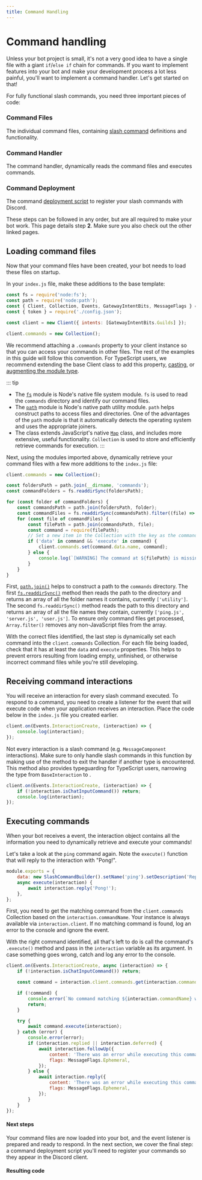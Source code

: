 ```yaml
---
title: Command Handling
---
```


# Command handling

Unless your bot project is small, it's not a very good idea to have a single file with a giant `if`/`else if` chain for commands. If you want to implement features into your bot and make your development process a lot less painful, you'll want to implement a command handler. Let's get started on that!

For fully functional slash commands, you need three important pieces of code:

<Steps>
<Step>

### Command Files

The individual command files, containing [slash command](slash-commands) definitions and functionality.

</Step>
<Step>

### Command Handler

The command handler, dynamically reads the command files and executes commands.

</Step>
<Step>

### Command Deployment

The command [deployment script](command-deployment) to register your slash commands with Discord.

</Step>
</Steps>

These steps can be followed in any order, but are all required to make your bot work. This page details step **2**. Make sure you also check out the other linked pages.

## Loading command files

Now that your command files have been created, your bot needs to load these files on startup.

In your `index.js` file, make these additions to the base template:

```js {1-3,8}
const fs = require('node:fs');
const path = require('node:path');
const { Client, Collection, Events, GatewayIntentBits, MessageFlags } = require('discord.js');
const { token } = require('./config.json');

const client = new Client({ intents: [GatewayIntentBits.Guilds] });

client.commands = new Collection();
```

We recommend attaching a `.commands` property to your client instance so that you can access your commands in other files. The rest of the examples in this guide will follow this convention. For TypeScript users, we recommend extending the base Client class to add this property, [casting](https://www.typescripttutorial.net/typescript-tutorial/type-casting/), or [augmenting the module type](https://www.typescriptlang.org/docs/handbook/declaration-merging.html#module-augmentation).

::: tip

- The [`fs`](https://nodejs.org/api/fs.html) module is Node's native file system module. `fs` is used to read the `commands` directory and identify our command files.
- The [`path`](https://nodejs.org/api/path.html) module is Node's native path utility module. `path` helps construct paths to access files and directories. One of the advantages of the `path` module is that it automatically detects the operating system and uses the appropriate joiners.
- The <DocsLink section="collection" path="Collection:Class" /> class extends JavaScript's native [`Map`](https://developer.mozilla.org/en-US/docs/Web/JavaScript/Reference/Global_Objects/Map) class, and includes more extensive, useful functionality. `Collection` is used to store and efficiently retrieve commands for execution.
  :::

Next, using the modules imported above, dynamically retrieve your command files with a few more additions to the `index.js` file:

```js {3-19}
client.commands = new Collection();

const foldersPath = path.join(__dirname, 'commands');
const commandFolders = fs.readdirSync(foldersPath);

for (const folder of commandFolders) {
	const commandsPath = path.join(foldersPath, folder);
	const commandFiles = fs.readdirSync(commandsPath).filter((file) => file.endsWith('.js'));
	for (const file of commandFiles) {
		const filePath = path.join(commandsPath, file);
		const command = require(filePath);
		// Set a new item in the Collection with the key as the command name and the value as the exported module
		if ('data' in command && 'execute' in command) {
			client.commands.set(command.data.name, command);
		} else {
			console.log(`[WARNING] The command at ${filePath} is missing a required "data" or "execute" property.`);
		}
	}
}
```

First, [`path.join()`](https://nodejs.org/api/path.html) helps to construct a path to the `commands` directory. The first [`fs.readdirSync()`](https://nodejs.org/api/fs.html#fs_fs_readdirsync_path_options) method then reads the path to the directory and returns an array of all the folder names it contains, currently `['utility']`. The second `fs.readdirSync()` method reads the path to this directory and returns an array of all the file names they contain, currently `['ping.js', 'server.js', 'user.js']`. To ensure only command files get processed, `Array.filter()` removes any non-JavaScript files from the array.

With the correct files identified, the last step is dynamically set each command into the `client.commands` Collection. For each file being loaded, check that it has at least the `data` and `execute` properties. This helps to prevent errors resulting from loading empty, unfinished, or otherwise incorrect command files while you're still developing.

## Receiving command interactions

You will receive an interaction for every slash command executed. To respond to a command, you need to create a listener for the <DocsLink path="Client:Class#interactionCreate" /> event that will execute code when your application receives an interaction. Place the code below in the `index.js` file you created earlier.

```js
client.on(Events.InteractionCreate, (interaction) => {
	console.log(interaction);
});
```

Not every interaction is a slash command (e.g. `MessageComponent` interactions). Make sure to only handle slash commands in this function by making use of the <DocsLink path="BaseInteraction:Class#isChatInputCommand" type="method"/> method to exit the handler if another type is encountered. This method also provides typeguarding for TypeScript users, narrowing the type from `BaseInteraction` to <DocsLink path="ChatInputCommandInteraction:Class" />.

```js {2}
client.on(Events.InteractionCreate, (interaction) => {
	if (!interaction.isChatInputCommand()) return;
	console.log(interaction);
});
```

## Executing commands

When your bot receives a <DocsLink path="Client:Class#interactionCreate" /> event, the interaction object contains all the information you need to dynamically retrieve and execute your commands!

Let's take a look at the `ping` command again. Note the `execute()` function that will reply to the interaction with "Pong!".

```js
module.exports = {
	data: new SlashCommandBuilder().setName('ping').setDescription('Replies with Pong!'),
	async execute(interaction) {
		await interaction.reply('Pong!');
	},
};
```

First, you need to get the matching command from the `client.commands` Collection based on the `interaction.commandName`. Your <DocsLink path="Client:Class"/> instance is always available via `interaction.client`. If no matching command is found, log an error to the console and ignore the event.

With the right command identified, all that's left to do is call the command's `.execute()` method and pass in the `interaction` variable as its argument. In case something goes wrong, catch and log any error to the console.

```js {1,4-20}
client.on(Events.InteractionCreate, async (interaction) => {
	if (!interaction.isChatInputCommand()) return;

	const command = interaction.client.commands.get(interaction.commandName);

	if (!command) {
		console.error(`No command matching ${interaction.commandName} was found.`);
		return;
	}

	try {
		await command.execute(interaction);
	} catch (error) {
		console.error(error);
		if (interaction.replied || interaction.deferred) {
			await interaction.followUp({
				content: 'There was an error while executing this command!',
				flags: MessageFlags.Ephemeral,
			});
		} else {
			await interaction.reply({
				content: 'There was an error while executing this command!',
				flags: MessageFlags.Ephemeral,
			});
		}
	}
});
```

#### Next steps

Your command files are now loaded into your bot, and the event listener is prepared and ready to respond. In the next section, we cover the final step: a command deployment script you'll need to register your commands so they appear in the Discord client.

#### Resulting code

<ResultingCode path="creating-your-bot/command-handling" />
